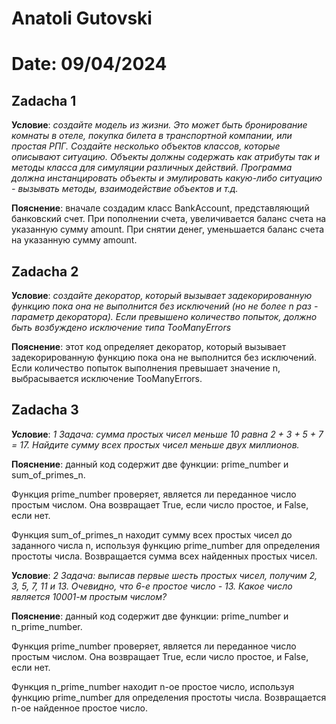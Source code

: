 # Anatoli Gutovski 
# Date: 09/04/2024

## Zadacha 1

**Условие**: *создайте  модель из жизни. Это может быть бронирование комнаты в отеле, покупка билета в транспортной компании, или простая РПГ. Создайте несколько объектов классов, которые описывают ситуацию. Объекты должны содержать как атрибуты так и методы класса для симуляции различных действий. Программа должна инстанцировать объекты и эмулировать какую-либо ситуацию - вызывать методы, взаимодействие объектов и т.д.*

**Пояснение**: вначале создадим класс BankAccount, представляющий банковский счет.
При пополнении счета, увеличивается баланс счета на указанную сумму amount. При снятии денег, уменьшается баланс счета на указанную сумму amount.



## Zadacha 2
 
**Условие**: *создайте декоратор, который вызывает задекорированную функцию пока она не выполнится без исключений (но не более n раз - параметр декоратора). Если превышено количество попыток, должно быть возбуждено исключение типа TooManyErrors*

**Пояснение**: этот код определяет декоратор, который вызывает задекорированную функцию пока она не выполнится без исключений. Если количество попыток выполнения превышает значение n, выбрасывается исключение TooManyErrors.



## Zadacha 3
 
**Условие**: *1 Задача: сумма простых чисел меньше 10 равна 2 + 3 + 5 + 7 = 17. Найдите сумму всех простых чисел меньше двух миллионов.*

**Пояснение**: данный код содержит две функции: prime_number и sum_of_primes_n. 

Функция prime_number проверяет, является ли переданное число простым числом. Она возвращает True, если число простое, и False, если нет.

Функция sum_of_primes_n находит сумму всех простых чисел до заданного числа n, используя функцию prime_number для определения простоты числа. Возвращается сумма всех найденных простых чисел.



**Условие**: *2 Задача: выписав первые шесть простых чисел, получим 2, 3, 5, 7, 11 и 13. Очевидно, что 6-е простое число - 13. Какое число является 10001-м простым числом?*

**Пояснение**: данный код содержит две функции: prime_number и n_prime_number. 

Функция prime_number проверяет, является ли переданное число простым числом. Она возвращает True, если число простое, и False, если нет.

Функция n_prime_number находит n-ое простое число, используя функцию prime_number для определения простоты числа. Возвращается n-ое найденное простое число.